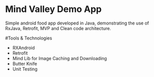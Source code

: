 # Mind Valley Demo App
Simple android food app developed in Java, demonstrating the use of RxJava, Retrofit, MVP and Clean code architecture. 

#Tools & Technologies
- RXAndroid 
- Retrofit 
- Mind Lib for Image Caching and Downloading
- Butter Knife
- Unit Testing 

